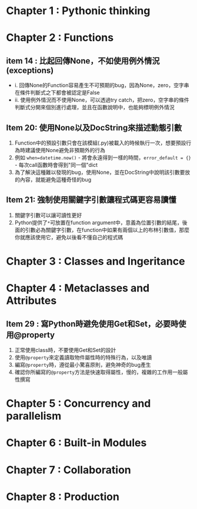 # Chapter 1 : Pythonic thinking

# Chapter 2 : Functions

## item 14 : 比起回傳None，不如使用例外情況(exceptions)

* i. 回傳None的Function容易產生不可預期的bug，因為None，zero，空字串在條件判斷式之下都會被認定是False
* ii. 使用例外情況而不使用None，可以透過try catch，把zero，空字串的條件判斷式分開來個別進行處理，並且在函數說明中，也能夠標明例外情況 

## Item 20: 使用None以及DocString來描述動態引數

1. Function中的預設引數只會在該模組(.py)被載入的時候執行一次，想要預設行為時建議使用None避免非預期外的行為
2. 例如 `when=datetime.now()` - 將會永遠得到一樣的時間，`error_default = {}` - 每次call函數時會得到"同一個"dict
3. 為了解決這種難以發現的bug，使用None，並在DocString中說明該引數要放的內容，就能避免這種奇怪的bug

## Item 21: 強制使用關鍵字引數讓程式碼更容易讀懂

1. 關鍵字引數可以讓可讀性更好
2. Python提供了`*`可放置在function argument中，意義為位置引數的結尾，後面的引數必為關鍵字引數，在function中如果有兩個以上的布林引數值，那麼你就應該使用它，避免以後看不懂自己的程式碼

# Chapter 3 : Classes and Ingeritance

# Chapter 4 : Metaclasses and Attributes

## Item 29 : 寫Python時避免使用Get和Set，必要時使用@property

1. 正常使用class時，不要使用Get和Set的設計
2. 使用`@property`來定義讀取物件屬性時的特殊行為，以及唯讀
3. 編寫`@property`時，遵從最小驚喜原則，避免神奇的bug產生
4. 確認你所編寫的`@property`方法是快速取得屬性，慢的，複雜的工作用一般屬性撰寫

# Chapter 5 : Concurrency and parallelism

# Chapter 6 : Built-in Modules

# Chapter 7 : Collaboration

# Chapter 8 : Production
